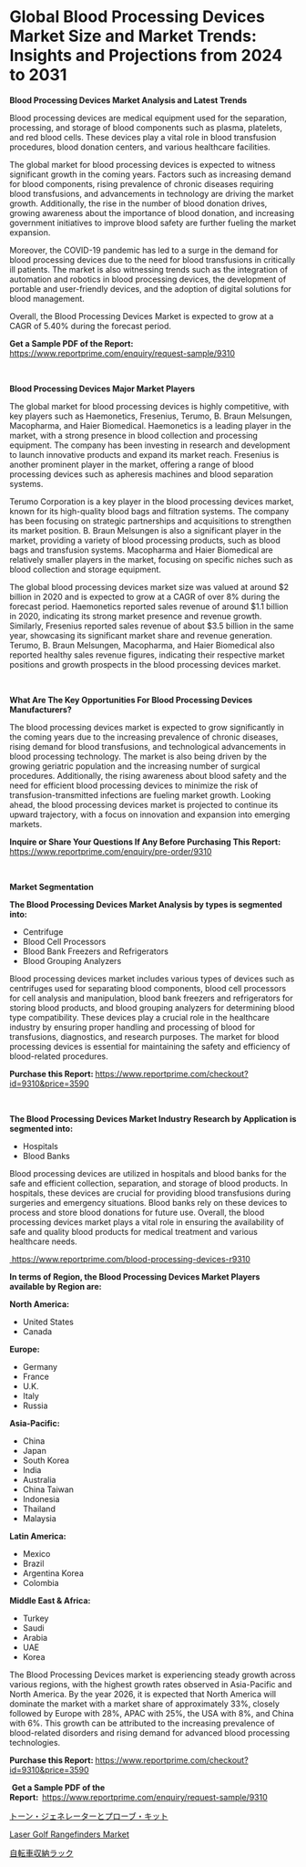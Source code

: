 <p><h1>Global Blood Processing Devices Market Size and Market Trends: Insights and Projections from 2024 to 2031</h1></p><p><strong>Blood Processing Devices Market Analysis and Latest Trends</strong></p>
<p><p>Blood processing devices are medical equipment used for the separation, processing, and storage of blood components such as plasma, platelets, and red blood cells. These devices play a vital role in blood transfusion procedures, blood donation centers, and various healthcare facilities.</p><p>The global market for blood processing devices is expected to witness significant growth in the coming years. Factors such as increasing demand for blood components, rising prevalence of chronic diseases requiring blood transfusions, and advancements in technology are driving the market growth. Additionally, the rise in the number of blood donation drives, growing awareness about the importance of blood donation, and increasing government initiatives to improve blood safety are further fueling the market expansion.</p><p>Moreover, the COVID-19 pandemic has led to a surge in the demand for blood processing devices due to the need for blood transfusions in critically ill patients. The market is also witnessing trends such as the integration of automation and robotics in blood processing devices, the development of portable and user-friendly devices, and the adoption of digital solutions for blood management.</p><p>Overall, the Blood Processing Devices Market is expected to grow at a CAGR of 5.40% during the forecast period.</p></p>
<p><strong>Get a Sample PDF of the Report:&nbsp;</strong> <a href="https://www.reportprime.com/enquiry/request-sample/9310">https://www.reportprime.com/enquiry/request-sample/9310</a></p>
<p>&nbsp;</p>
<p><strong>Blood Processing Devices Major Market Players</strong></p>
<p><p>The global market for blood processing devices is highly competitive, with key players such as Haemonetics, Fresenius, Terumo, B. Braun Melsungen, Macopharma, and Haier Biomedical. Haemonetics is a leading player in the market, with a strong presence in blood collection and processing equipment. The company has been investing in research and development to launch innovative products and expand its market reach. Fresenius is another prominent player in the market, offering a range of blood processing devices such as apheresis machines and blood separation systems.</p><p>Terumo Corporation is a key player in the blood processing devices market, known for its high-quality blood bags and filtration systems. The company has been focusing on strategic partnerships and acquisitions to strengthen its market position. B. Braun Melsungen is also a significant player in the market, providing a variety of blood processing products, such as blood bags and transfusion systems. Macopharma and Haier Biomedical are relatively smaller players in the market, focusing on specific niches such as blood collection and storage equipment.</p><p>The global blood processing devices market size was valued at around $2 billion in 2020 and is expected to grow at a CAGR of over 8% during the forecast period. Haemonetics reported sales revenue of around $1.1 billion in 2020, indicating its strong market presence and revenue growth. Similarly, Fresenius reported sales revenue of about $3.5 billion in the same year, showcasing its significant market share and revenue generation. Terumo, B. Braun Melsungen, Macopharma, and Haier Biomedical also reported healthy sales revenue figures, indicating their respective market positions and growth prospects in the blood processing devices market.</p></p>
<p>&nbsp;</p>
<p><strong>What Are The Key Opportunities For Blood Processing Devices Manufacturers?</strong></p>
<p><p>The blood processing devices market is expected to grow significantly in the coming years due to the increasing prevalence of chronic diseases, rising demand for blood transfusions, and technological advancements in blood processing technology. The market is also being driven by the growing geriatric population and the increasing number of surgical procedures. Additionally, the rising awareness about blood safety and the need for efficient blood processing devices to minimize the risk of transfusion-transmitted infections are fueling market growth. Looking ahead, the blood processing devices market is projected to continue its upward trajectory, with a focus on innovation and expansion into emerging markets.</p></p>
<p><strong>Inquire or Share Your Questions If Any Before Purchasing This Report:</strong> <a href="https://www.reportprime.com/enquiry/pre-order/9310">https://www.reportprime.com/enquiry/pre-order/9310</a></p>
<p>&nbsp;</p>
<p><strong>Market Segmentation</strong></p>
<p><strong>The Blood Processing Devices Market Analysis by types is segmented into:</strong></p>
<p><ul><li>Centrifuge</li><li>Blood Cell Processors</li><li>Blood Bank Freezers and Refrigerators</li><li>Blood Grouping Analyzers</li></ul></p>
<p><p>Blood processing devices market includes various types of devices such as centrifuges used for separating blood components, blood cell processors for cell analysis and manipulation, blood bank freezers and refrigerators for storing blood products, and blood grouping analyzers for determining blood type compatibility. These devices play a crucial role in the healthcare industry by ensuring proper handling and processing of blood for transfusions, diagnostics, and research purposes. The market for blood processing devices is essential for maintaining the safety and efficiency of blood-related procedures.</p></p>
<p><strong>Purchase this Report:&nbsp;</strong><a href="https://www.reportprime.com/checkout?id=9310&price=3590">https://www.reportprime.com/checkout?id=9310&price=3590</a></p>
<p>&nbsp;</p>
<p><strong>The Blood Processing Devices Market Industry Research by Application is segmented into:</strong></p>
<p><ul><li>Hospitals</li><li>Blood Banks</li></ul></p>
<p><p>Blood processing devices are utilized in hospitals and blood banks for the safe and efficient collection, separation, and storage of blood products. In hospitals, these devices are crucial for providing blood transfusions during surgeries and emergency situations. Blood banks rely on these devices to process and store blood donations for future use. Overall, the blood processing devices market plays a vital role in ensuring the availability of safe and quality blood products for medical treatment and various healthcare needs.</p></p>
<p><a href="https://www.reportprime.com/blood-processing-devices-r9310">&nbsp;https://www.reportprime.com/blood-processing-devices-r9310</a></p>
<p><strong>In terms of Region, the Blood Processing Devices Market Players available by Region are:</strong></p>
<p>
    <p> <strong> North America: </strong>
        <ul>
            <li>United States</li>
            <li>Canada</li>
        </ul>
        </p> 
    <p> <strong> Europe: </strong>
        <ul>
            <li>Germany</li>
            <li>France</li>
            <li>U.K.</li>
            <li>Italy</li>
            <li>Russia</li>
        </ul>
        </p> 
    <p> <strong> Asia-Pacific: </strong>
        <ul>
            <li>China</li>
            <li>Japan</li>
            <li>South Korea</li>
            <li>India</li>
            <li>Australia</li>
            <li>China Taiwan</li>
            <li>Indonesia</li>
            <li>Thailand</li>
            <li>Malaysia</li>
        </ul>
        </p> 
    <p> <strong> Latin America: </strong>
        <ul>
            <li>Mexico</li>
            <li>Brazil</li>
            <li>Argentina Korea</li>
            <li>Colombia</li>
        </ul>
        </p> 
    <p> <strong> Middle East & Africa: </strong>
        <ul>
            <li>Turkey</li>
            <li>Saudi</li>
            <li>Arabia</li>
            <li>UAE</li>
            <li>Korea</li>
        </ul>
    </p>
    </p>
<p><p>The Blood Processing Devices market is experiencing steady growth across various regions, with the highest growth rates observed in Asia-Pacific and North America. By the year 2026, it is expected that North America will dominate the market with a market share of approximately 33%, closely followed by Europe with 28%, APAC with 25%, the USA with 8%, and China with 6%. This growth can be attributed to the increasing prevalence of blood-related disorders and rising demand for advanced blood processing technologies.</p></p>
<p><strong>Purchase this Report: </strong><a href="https://www.reportprime.com/checkout?id=9310&price=3590">https://www.reportprime.com/checkout?id=9310&price=3590</a></p>
<p>&nbsp;<strong>Get a Sample PDF of the Report:&nbsp;&nbsp;</strong><a href="https://www.reportprime.com/enquiry/request-sample/9310">https://www.reportprime.com/enquiry/request-sample/9310</a></p>
<p><strong></strong></p>
<p><p><a href="https://medium.com/@jackieshlerin98056/%E3%83%88%E3%83%BC%E3%83%B3%E3%82%B8%E3%82%A7%E3%83%8D%E3%83%AC%E3%83%BC%E3%82%BF%E3%83%BC%E3%81%A8%E3%83%97%E3%83%AD%E3%83%BC%E3%83%96%E3%82%AD%E3%83%83%E3%83%88%E5%B8%82%E5%A0%B4%E3%81%AF-%E5%B8%82%E5%A0%B4%E3%82%B7%E3%82%A7%E3%82%A2-%E3%82%B5%E3%82%A4%E3%82%BA-%E3%81%8A%E3%82%88%E3%81%B32031%E5%B9%B4%E3%81%BE%E3%81%A7%E3%81%AE%E4%BA%88%E6%B8%AC%E3%81%BE%E3%81%A7%E3%82%92%E7%84%A6%E7%82%B9%E3%81%A8%E3%81%97%E3%81%A6%E3%81%84%E3%81%BE%E3%81%99-148bfce8814d">トーン・ジェネレーターとプローブ・キット</a></p><p><a href="https://glittery-fuchsia-86a.notion.site/Laser-Golf-Rangefinders-Market-Report-Reveals-the-Latest-Trends-And-Growth-Opportunities-of-this-Mar-5e4114477e074419ba771bbbafd9539f">Laser Golf Rangefinders Market</a></p><p><a href="https://medium.com/@michaelerde565/%E8%87%AA%E8%BB%A2%E8%BB%8A%E7%BD%AE%E3%81%8D%E5%A0%B4%E3%83%A9%E3%83%83%E3%82%AF%E5%B8%82%E5%A0%B4%E8%A6%8F%E6%A8%A1-cagr-%E3%83%88%E3%83%AC%E3%83%B3%E3%83%892024-2030-4a35c0c024a9">自転車収納ラック</a></p></p>